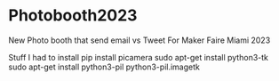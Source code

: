# Photobooth2023
New Photo booth that send email vs Tweet 
For Maker Faire Miami 2023


Stuff I had to install 
   pip install picamera
   sudo apt-get install python3-tk
   sudo apt-get install python3-pil python3-pil.imagetk
